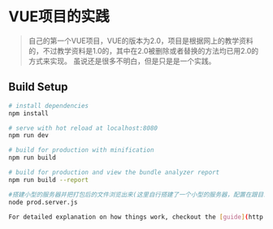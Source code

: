 # VUE项目的实践

> 自己的第一个VUE项目，VUE的版本为2.0，项目是根据网上的教学资料的，不过教学资料是1.0的，其中在2.0被删除或者替换的方法均已用2.0的方式来实现。
> 虽说还是很多不明白，但是只是是一个实践。

## Build Setup

``` bash
# install dependencies
npm install

# serve with hot reload at localhost:8080
npm run dev

# build for production with minification
npm run build

# build for production and view the bundle analyzer report
npm run build --report

#搭建小型的服务器并把打包后的文件浏览出来(这里自行搭建了一个小型的服务器，配置在跟目录的prod.server.js)
node prod.server.js

For detailed explanation on how things work, checkout the [guide](http://vuejs-templates.github.io/webpack/) and [docs for vue-loader](http://vuejs.github.io/vue-loader).
